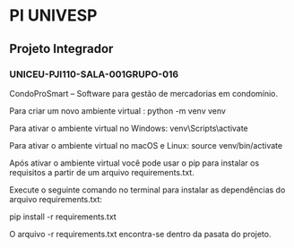 # PI UNIVESP

## Projeto Integrador
### UNICEU-PJI110-SALA-001GRUPO-016

CondoProSmart – Software para gestão de mercadorias em condomínio. 

Para criar um novo ambiente virtual :
python -m venv venv


Para ativar o ambiente virtual no Windows:
venv\Scripts\activate



Para ativar o ambiente virtual no macOS e Linux:
source venv/bin/activate


Após ativar o ambiente virtual você pode usar o pip para instalar os requisitos a partir de um arquivo requirements.txt. 


Execute o seguinte comando no terminal para instalar as dependências do arquivo requirements.txt:

pip install -r requirements.txt


O arquivo -r requirements.txt encontra-se dentro da pasata do projeto.
